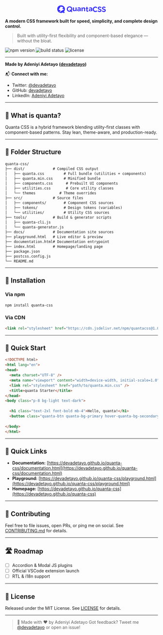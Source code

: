 <p align="center">
  <img src="src/logo/favico.png" alt="Quanta CSS Logo" width="160" />
</p>

**A modern CSS framework built for speed, simplicity, and complete design control.**

> Built with utility-first flexibility and component-based elegance — without the bloat.

![npm version](https://img.shields.io/npm/v/quanta-css)
![build status](https://github.com/devadetayo/quanta-css/actions/workflows/ci.yml/badge.svg)
![license](https://img.shields.io/github/license/devadetayo/quanta-css)

---

**Made by Adeniyi Adetayo ([devadetayo](https://github.com/devadetayo))**

📬 **Connect with me:**

* Twitter: [@devadetayo](https://twitter.com/devadetayo)
* GitHub: [devadetayo](https://github.com/devadetayo)
* LinkedIn: [Adeniyi Adetayo](https://linkedin.com/in/webdevadetayo)

---

## 🚀 What is quanta?

Quanta CSS is a hybrid framework blending utility-first classes with component-based patterns. Stay lean, theme-aware, and production-ready.

---

## 📁 Folder Structure

```plain
quanta-css/
├── dist/             # Compiled CSS output
│   ├── quanta.css         # Full bundle (utilities + components)
│   ├── quanta.min.css     # Minified bundle
│   ├── components.css      # Prebuilt UI components
│   ├── utilities.css       # Core utility classes
│   └── themes           # Theme overrides
├── src/              # Source files
│   ├── components/        # Component CSS sources
│   ├── tokens/            # Design tokens (variables)
│   └── utilities/         # Utility CSS sources
├── tools/            # Build & generator scripts
│   ├── quanta-cli.js
│   └── quanta-generator.js
├── docs/             # Documentation site sources
├── playground.html   # Live editor & preview
├── documentation.html# Documentation entrypoint
├── index.html        # Homepage/landing page
├── package.json
├── postcss.config.js
└── README.md
```

---

## 💾 Installation

### Via npm

```bash
npm install quanta-css
```

### Via CDN

```html
<link rel="stylesheet" href="https://cdn.jsdelivr.net/npm/quantacss@1.0.2/dist/quanta.css">
```

---

## 🚀 Quick Start

```html
<!DOCTYPE html>
<html lang="en">
<head>
  <meta charset="UTF-8" />
  <meta name="viewport" content="width=device-width, initial-scale=1.0" />
  <link rel="stylesheet" href="path/to/quanta.min.css" />
  <title>quanta Starter</title>
</head>
<body class="p-8 bg-light text-dark">

  <h1 class="text-2xl font-bold mb-4">Hello, quanta!</h1>
  <button class="quanta-btn quanta-bg-primary hover-quanta-bg-secondary">Get Started</button>

</body>
</html>
```

---

## 🔗 Quick Links

* **Documentation:** [https://devadetayo.github.io/quanta-css/documentation.html](https://devadetayo.github.io/quanta-css/documentation.html)
* **Playground:** [https://devadetayo.github.io/quanta-css/playground.html](https://devadetayo.github.io/quanta-css/playground.html)
* **Homepage:** [https://devadetayo.github.io/quanta-css](https://devadetayo.github.io/quanta-css)

---

## 🤝 Contributing

Feel free to file issues, open PRs, or ping me on social. See [CONTRIBUTING.md](./CONTRIBUTING.md) for details.

---

## 🛣️ Roadmap

* [ ] Accordion & Modal JS plugins
* [ ] Official VSCode extension launch
* [ ] RTL & i18n support

---

## 📜 License

Released under the MIT License. See [LICENSE](./LICENSE) for details.

---

> 🍻 Made with ❤️ by Adeniyi Adetayo
> Got feedback? Tweet me [@devadetayo](https://twitter.com/devadetayo) or open an issue!

